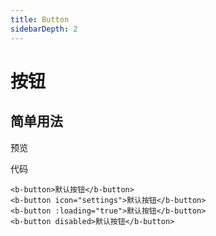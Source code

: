 ```yaml
---
title: Button
sidebarDepth: 2
---
```



# 按钮

<h2>简单用法</h2>

预览

<clientOnly>
  <button-demo></button-demo>
</clientOnly>

代码

```
<b-button>默认按钮</b-button>
<b-button icon="settings">默认按钮</b-button>
<b-button :loading="true">默认按钮</b-button>
<b-button disabled>默认按钮</b-button>
```